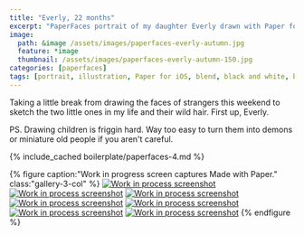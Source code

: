 ```yaml
---
title: "Everly, 22 months"
excerpt: "PaperFaces portrait of my daughter Everly drawn with Paper for iOS on an iPad."
image: 
  path: &image /assets/images/paperfaces-everly-autumn.jpg 
  feature: *image
  thumbnail: /assets/images/paperfaces-everly-autumn-150.jpg
categories: [paperfaces]
tags: [portrait, illustration, Paper for iOS, blend, black and white, bokeh, twins]
---
```


Taking a little break from drawing the faces of strangers this weekend to sketch the two little ones in my life and their wild hair. First up, Everly.

PS. Drawing children is friggin hard. Way too easy to turn them into demons or miniature old people if you aren't careful.

{% include_cached boilerplate/paperfaces-4.md %}

{% figure caption:"Work in progress screen captures Made with Paper." class:"gallery-3-col" %}
[![Work in process screenshot](/assets/images/paperfaces-everly-autumn-process-1-600.jpg)](/assets/images/paperfaces-everly-autumn-process-1-lg.jpg) [![Work in process screenshot](/assets/images/paperfaces-everly-autumn-process-2-600.jpg)](/assets/images/paperfaces-everly-autumn-process-2-lg.jpg) [![Work in process screenshot](/assets/images/paperfaces-everly-autumn-process-3-600.jpg)](/assets/images/paperfaces-everly-autumn-process-3-lg.jpg) [![Work in process screenshot](/assets/images/paperfaces-everly-autumn-process-4-600.jpg)](/assets/images/paperfaces-everly-autumn-process-4-lg.jpg) [![Work in process screenshot](/assets/images/paperfaces-everly-autumn-process-5-600.jpg)](/assets/images/paperfaces-everly-autumn-process-5-lg.jpg) [![Work in process screenshot](/assets/images/paperfaces-everly-autumn-process-6-600.jpg)](/assets/images/paperfaces-everly-autumn-process-6-lg.jpg) [![Work in process screenshot](/assets/images/paperfaces-everly-autumn-process-7-600.jpg)](/assets/images/paperfaces-everly-autumn-process-7-lg.jpg)
{% endfigure %}
